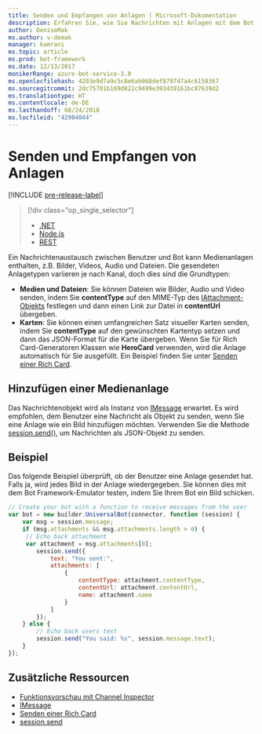 ```yaml
---
title: Senden und Empfangen von Anlagen | Microsoft-Dokumentation
description: Erfahren Sie, wie Sie Nachrichten mit Anlagen mit dem Bot Builder SDK für Node.js senden und empfangen.
author: DeniseMak
ms.author: v-demak
manager: kamrani
ms.topic: article
ms.prod: bot-framework
ms.date: 12/13/2017
monikerRange: azure-bot-service-3.0
ms.openlocfilehash: 4203e9d7a9c5c8e6ab068def879747a4c6158367
ms.sourcegitcommit: 2dc75701b169d822c9499e393439161bc87639d2
ms.translationtype: HT
ms.contentlocale: de-DE
ms.lasthandoff: 08/24/2018
ms.locfileid: "42904044"
---
```

# <a name="send-and-receive-attachments"></a>Senden und Empfangen von Anlagen

[!INCLUDE [pre-release-label](../includes/pre-release-label-v3.md)]

> [!div class="op_single_selector"]
> - [.NET](../dotnet/bot-builder-dotnet-add-media-attachments.md)
> - [Node.js](../nodejs/bot-builder-nodejs-send-receive-attachments.md)
> - [REST](../rest-api/bot-framework-rest-connector-add-media-attachments.md)

Ein Nachrichtenaustausch zwischen Benutzer und Bot kann Medienanlagen enthalten, z.B. Bilder, Videos, Audio und Dateien. Die gesendeten Anlagetypen variieren je nach Kanal, doch dies sind die Grundtypen:

* **Medien und Dateien**: Sie können Dateien wie Bilder, Audio und Video senden, indem Sie **contentType** auf den MIME-Typ des [IAttachment-Objekts][IAttachment] festlegen und dann einen Link zur Datei in **contentUrl** übergeben.
* **Karten**: Sie können einen umfangreichen Satz visueller Karten<!-- and custom keyboards --> senden, indem Sie **contentType** auf den gewünschten Kartentyp setzen und dann das JSON-Format für die Karte übergeben. Wenn Sie für Rich Card-Generatoren Klassen wie **HeroCard** verwenden, wird die Anlage automatisch für Sie ausgefüllt. Ein Beispiel finden Sie unter [Senden einer Rich Card](bot-builder-nodejs-send-rich-cards.md).

## <a name="add-a-media-attachment"></a>Hinzufügen einer Medienanlage
Das Nachrichtenobjekt wird als Instanz von [IMessage][IMessage] erwartet. Es wird empfohlen, dem Benutzer eine Nachricht als Objekt zu senden, wenn Sie eine Anlage wie ein Bild hinzufügen möchten. Verwenden Sie die Methode [session.send()][SessionSend], um Nachrichten als JSON-Objekt zu senden. 

## <a name="example"></a>Beispiel

Das folgende Beispiel überprüft, ob der Benutzer eine Anlage gesendet hat. Falls ja, wird jedes Bild in der Anlage wiedergegeben. Sie können dies mit dem Bot Framework-Emulator testen, indem Sie Ihrem Bot ein Bild schicken.

```javascript
// Create your bot with a function to receive messages from the user
var bot = new builder.UniversalBot(connector, function (session) {
    var msg = session.message;
    if (msg.attachments && msg.attachments.length > 0) {
     // Echo back attachment
     var attachment = msg.attachments[0];
        session.send({
            text: "You sent:",
            attachments: [
                {
                    contentType: attachment.contentType,
                    contentUrl: attachment.contentUrl,
                    name: attachment.name
                }
            ]
        });
    } else {
        // Echo back users text
        session.send("You said: %s", session.message.text);
    }
});
```
## <a name="additional-resources"></a>Zusätzliche Ressourcen

* [Funktionsvorschau mit Channel Inspector][inspector]
* [IMessage][IMessage]
* [Senden einer Rich Card][SendRichCard]
* [session.send][SessionSend]

[IMessage]: http://docs.botframework.com/en-us/node/builder/chat-reference/interfaces/_botbuilder_d_.imessage
[SendRichCard]: bot-builder-nodejs-send-rich-cards.md
[SessionSend]: https://docs.botframework.com/en-us/node/builder/chat-reference/classes/_botbuilder_d_.session.html#send
[IAttachment]: https://docs.botframework.com/en-us/node/builder/chat-reference/interfaces/_botbuilder_d_.iattachment.html
[inspector]: ../bot-service-channel-inspector.md
